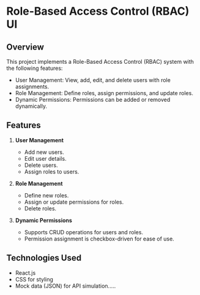 # Role-Based Access Control (RBAC) UI

## Overview

This project implements a Role-Based Access Control (RBAC) system with the following features:
- User Management: View, add, edit, and delete users with role assignments.
- Role Management: Define roles, assign permissions, and update roles.
- Dynamic Permissions: Permissions can be added or removed dynamically.

## Features
1. **User Management**
   - Add new users.
   - Edit user details.
   - Delete users.
   - Assign roles to users.

2. **Role Management**
   - Define new roles.
   - Assign or update permissions for roles.
   - Delete roles.

3. **Dynamic Permissions**
   - Supports CRUD operations for users and roles.
   - Permission assignment is checkbox-driven for ease of use.

## Technologies Used
- React.js
- CSS for styling
- Mock data (JSON) for API simulation.....
